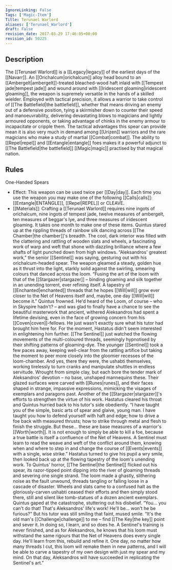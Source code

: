 ```yaml
---
IgnoreLinking: False
Tags: ['Magic-Item']
Title: Terunael Warlord
aliases: ['Terunael_Warlord']
draft: False
revision_date: 2017-03-29 17:46:05+00:00
revision_id: 50225
---
```


## Description
The [[Terunael Warlord]] is a [[Legacy|legacy]] of the earliest days of the [[Navarr]]. An [[Orichalcum|orichalcum]] alloy head bound to an [[Ambergelt|ambergelt]]-treated bleached-wood haft inlaid with [[Tempest jade|tempest jade]] and wound around with [[Iridescent gloaming|iridescent gloaming]], the weapon is supremely versatile in the hands of a skilled wielder. Employed with tactical precision, it allows a warrior to take control of [[The Battlefield|the battlefield]], whether that means driving an enemy out of a defensive position, tying a skirmisher down to counter their speed and manoeuvrability, delivering devastating blows to magicians and lightly armoured opponents, or taking advantage of chinks in the enemy armour to incapacitate or cripple them.
The tactical advantages this spear can provide mean it is also very much in demand among [[Urizen]] warriors and the rare magicians who make a study of martial [[Combat|combat]]. The ability to [[Repel|repel]] and [[Entangle|entangle]] foes makes it a powerful adjunct to [[The Battlefield|the battlefield]] [[Magic|magic]] practised by that magical nation.
## Rules
One-Handed Spears
* Effect: This weapon can be used twice per [[Day|day]]. Each time you use the weapon you may make one of the following [[Calls|calls]]: [[Entangle|ENTANGLE]], [[Repel|REPEL]] or CLEAVE.
* [[Materials]]: Crafting a [[Terunael Warlord]] requires nine ingots of orichalcum, nine ingots of tempest jade, twelve measures of ambergelt, ten measures of beggar's lye, and three measures of iridescent gloaming. It takes one month to make one of these items.
Quintus stared up at the rippling threads of rainbow silk dancing across [[The Chamber|the chamber]]'s breadth. The cool, dark interior was filled with the clattering and rattling of wooden slats and wheels, a fascinating work of warp and weft that shone with dazzling brilliance where a few shafts of light punched down from high windows.
“Aleksandros' greatest work,” the senior [[Sentinel]] was saying, gesturing out with his orichalcum-headed spear. The weapon gleamed a steady, golden hue as it thrust into the light, starkly solid against the swirling, smearing colours that danced across the loom. “Fusing the art of the loom with that of the [[Stargazer|stargazer]] – binding gloaming and silk together in an unending torrent, ever refining itself. A tapestry of [[Enchanted|enchanted]] threads that he hopes [[Will|will]] grow ever closer to the Net of Heavens itself and, maybe, one day [[Will|will]] become it.”
Quintus frowned. He'd heard of the Loom, of course – who in Skyspire hadn't? – and was glad to finally have a chance to see the beautiful masterwork that ancient, withered Aleksandros had spent a lifetime devising, even in the face of growing concern from his [[Coven|coven]]-fellows. He just wasn't exactly sure what his tutor had brought him here for.
For the moment, Hastatus didn't seem interested in enlightening him further. [[The Sentinel]] just watched the flowing movements of the multi-coloured threads, seemingly hypnotised by their shifting patterns of gloaming-dye.
The younger [[Sentinel]] took a few paces away, keeping well-clear from the rattling artifice but taking the moment to peer more closely into the gloomier recesses of the loom-chamber. And yes, there they were, the ushabti themselves, working tirelessly to turn cranks and manipulate shuttles in endless servitude. Wrought from simple clay, but each bore the tender mark of Aleksandros' devotion – no base, unshaped mannequins these. Their glazed surfaces were carved with [[Runes|runes]], and their faces shaped in strange, impassive expressions, mimicking the visages of exemplars and paragons past. Another of the [[Stargazer|stargazer]]'s efforts to strengthen the virtue of his work.
Hastatus cleared his throat and Quintus hurried back to his tutor's side obediently.
“I have taught you of the simple, basic arts of spear and glaive, young man. I have taught you how to defend yourself with haft and edge; how to drive a foe back with measured thrusts; how to strike through metal and flesh to finish the struggle. But these... these are base measures of a warrior's [[Worth|worth]]. It is not enough to simply be able to kill a foe, because a true battle is itself a confluence of the Net of Heavens. A Sentinel must learn to read the weave and weft of the conflict around them, knowing when and where to step in and change the course of [[Events|events]] with a single, wise strike.”
Hastatus turned to give his pupil a wry smile, then looked back up at the flowing tapestry of the loom's unending work. To Quintus' horror, [[The Sentinel|the Sentinel]] flicked out his spear, its razor-tipped point dipping into the river of gloaming threads and severing one single strand.
The loom made a ghastly, slithering noise as the fault unwound, threads tangling or falling loose in a cascade of disaster. Wheels and slats came to a confused halt as the gloriously-carven ushabti ceased their efforts and then simply stood there, still and silent like tomb-statues of a dozen ancient exemplars.
Quintus gaped at the catastrophe, stuttering out his disbelief. “You... you can't do that! That's Aleksandros' life's work! He'll be... won't he be furious?”
But his tutor was still smiling that faint, mused smile. “It's the old man's [[Challenge|challenge]] to me – find [[The Key|the key]] point and sever it. In doing so, I learn, and so does he. A Sentinel's training is never finished, and as for Aleksandros, he knows that his loom must withstand the same rigours that the Net of Heavens does every single day. He'll learn from this, rebuild and refine it. One day, no matter how many threads I cut, this loom will remake them in new patterns, and I will be able to carve a tapestry of my own design with just my spear and my mind. On that day, Aleksandros will have succeeded in replicating the Sentinel's art.”